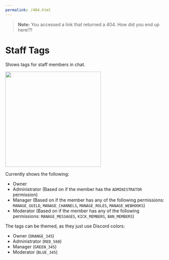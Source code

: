```yaml
---
permalink: /404.html
---
```

> **Note:** You accessed a link that returned a 404. How did you end up here!?!

# Staff Tags

Shows tags for staff members in chat.

<img src="preview.png" width="300">

Currently shows the following:

- Owner
- Administrator (Based on if the member has the `ADMINISTRATOR` permission)
- Manager (Based on if the member has any of the following permissions: `MANAGE_GUILD`, `MANAGE_CHANNELS`, `MANAGE_ROLES`, `MANAGE_WEBHOOKS`)
- Moderator (Based on if the member has any of the following permissions: `MANAGE_MESSAGES`, `KICK_MEMBERS`, `BAN_MEMBERS`)

The tags can be themed, as they just use Discord colors:

- Owner (`ORANGE_345`)
- Administrator (`RED_560`)
- Manager (`GREEN_345`)
- Moderator (`BLUE_345`)
